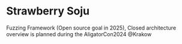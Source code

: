 # Strawberry Soju
Fuzzing Framework (Open source goal in 2025), Closed architecture overview is planned during the AligatorCon2024 @Krakow 
